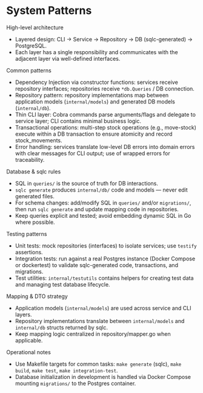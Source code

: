 # System Patterns

High-level architecture
- Layered design: CLI -> Service -> Repository -> DB (sqlc-generated) -> PostgreSQL.
- Each layer has a single responsibility and communicates with the adjacent layer via well-defined interfaces.

Common patterns
- Dependency Injection via constructor functions: services receive repository interfaces; repositories receive `*db.Queries` / DB connection.
- Repository pattern: repository implementations map between application models (`internal/models`) and generated DB models (`internal/db`).
- Thin CLI layer: Cobra commands parse arguments/flags and delegate to service layer; CLI contains minimal business logic.
- Transactional operations: multi-step stock operations (e.g., move-stock) execute within a DB transaction to ensure atomicity and record stock_movements.
- Error handling: services translate low-level DB errors into domain errors with clear messages for CLI output; use of wrapped errors for traceability.

Database & sqlc rules
- SQL in `queries/` is the source of truth for DB interactions.
- `sqlc generate` produces `internal/db/` code and models — never edit generated files.
- For schema changes: add/modify SQL in `queries/` and/or `migrations/`, then run `sqlc generate` and update mapping code in repositories.
- Keep queries explicit and tested; avoid embedding dynamic SQL in Go where possible.

Testing patterns
- Unit tests: mock repositories (interfaces) to isolate services; use `testify` assertions.
- Integration tests: run against a real Postgres instance (Docker Compose or dockertest) to validate sqlc-generated code, transactions, and migrations.
- Test utilities: `internal/testutils` contains helpers for creating test data and managing test database lifecycle.

Mapping & DTO strategy
- Application models (`internal/models`) are used across service and CLI layers.
- Repository implementations translate between `internal/models` and `internal/db` structs returned by sqlc.
- Keep mapping logic centralized in repository/mapper.go when applicable.

Operational notes
- Use Makefile targets for common tasks: `make generate` (sqlc), `make build`, `make test`, `make integration-test`.
- Database initialization in development is handled via Docker Compose mounting `migrations/` to the Postgres container.
